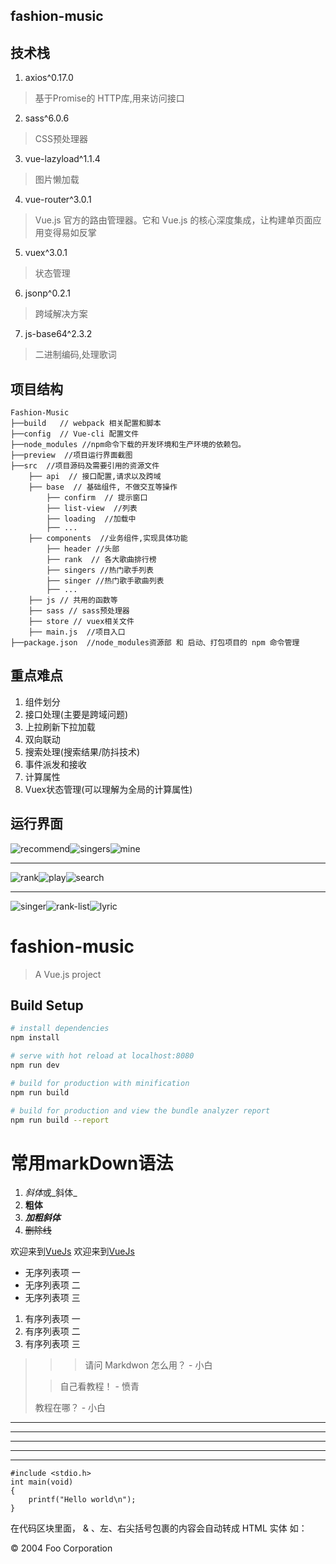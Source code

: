 ## fashion-music

## 技术栈
1. axios^0.17.0
> 基于Promise的 HTTP库,用来访问接口
2. sass^6.0.6
> CSS预处理器
3. vue-lazyload^1.1.4
> 图片懒加载
4. vue-router^3.0.1
>  Vue.js 官方的路由管理器。它和 Vue.js 的核心深度集成，让构建单页面应用变得易如反掌
5. vuex^3.0.1
> 状态管理
6. jsonp^0.2.1
> 跨域解决方案
7. js-base64^2.3.2
> 二进制编码,处理歌词

## 项目结构
<!-- └──
├── -->
    Fashion-Music
    ├──build   // webpack 相关配置和脚本
    ├──config  // Vue-cli 配置文件
    ├──node_modules //npm命令下载的开发环境和生产环境的依赖包。
    ├──preview  //项目运行界面截图
    ├──src  //项目源码及需要引用的资源文件
        ├── api  // 接口配置,请求以及跨域
        ├── base  // 基础组件, 不做交互等操作
            ├── confirm  // 提示窗口
            ├── list-view  //列表
            ├── loading  //加载中
            ├── ...
        ├── components  //业务组件,实现具体功能
            ├── header //头部
            ├── rank  // 各大歌曲排行榜
            ├── singers //热门歌手列表
            ├── singer //热门歌手歌曲列表
            ├── ...
        ├── js // 共用的函数等
        ├── sass // sass预处理器
        ├── store // vuex相关文件
        ├── main.js  //项目入口
    ├──package.json  //node_modules资源部 和 启动、打包项目的 npm 命令管理
<!-- 
├──dist  //默认 npm run build 命令打包生成的静态资源文件 
-->

## 重点难点
1. 组件划分
2. 接口处理(主要是跨域问题)
3. 上拉刷新下拉加载
4. 双向联动
5. 搜索处理(搜索结果/防抖技术)
6. 事件派发和接收
7. 计算属性
8. Vuex状态管理(可以理解为全局的计算属性)

## 运行界面
![recommend](./preview/recommend.jpg)![singers](./preview/singers.jpg)![mine](./preview/mine.jpg)

-------

![rank](./preview/rank.jpg)![play](./preview/play.jpg)![search](./preview/search.jpg)


-------

![singer](./preview/singer.jpg)![rank-list](./preview/rank-list.jpg)![lyric](./preview/lyric.jpg)

# fashion-music

> A Vue.js project

## Build Setup

``` bash
# install dependencies
npm install

# serve with hot reload at localhost:8080
npm run dev

# build for production with minification
npm run build

# build for production and view the bundle analyzer report
npm run build --report
```

# 常用markDown语法

1.   *斜体*或_斜体_
2. **粗体**
3. ***加粗斜体***
4. ~~删除线~~

欢迎来到[VueJs](https://cn.vuejs.org/index.html)
欢迎来到[VueJs](https://cn.vuejs.org/index.html "VueJs")

- 无序列表项 一
- 无序列表项 二
- 无序列表项 三

1. 有序列表项 一
2. 有序列表项 二
3. 有序列表项 三

>>> 请问 Markdwon 怎么用？ - 小白
>
>> 自己看教程！ - 愤青
>
> 教程在哪？ - 小白
> 


* * *
***
*****
- - -
---------------------------------------
```
#include <stdio.h>
int main(void)
{
    printf("Hello world\n");
}
```
在代码区块里面， & 、左、右尖括号包裹的内容会自动转成 HTML 实体
如：
<div class="footer">
   © 2004 Foo Corporation
</div>
